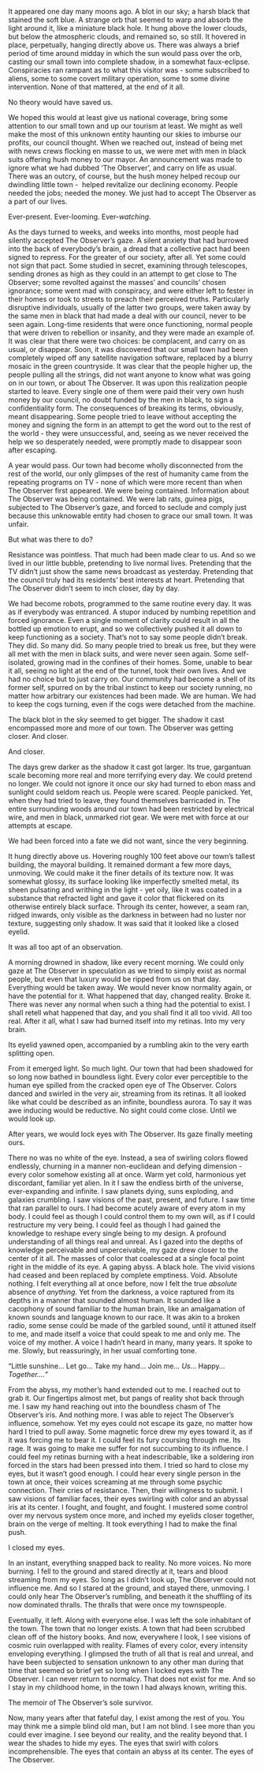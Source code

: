 It appeared one day many moons ago. A blot in our sky; a harsh black that stained the soft blue. A strange orb that seemed to warp and absorb the light around it, like a miniature black hole. It hung above the lower clouds, but below the atmospheric clouds, and remained so, so still. It hovered in place, perpetually, hanging directly above us. There was always a brief period of time around midday in which the sun would pass over the orb, casting our small town into complete shadow, in a somewhat faux-eclipse. Conspiracies ran rampant as to what this visitor was - some subscribed to aliens, some to some covert military operation, some to some divine intervention. None of that mattered, at the end of it all.

No theory would have saved us.

We hoped this would at least give us national coverage, bring some attention to our small town and up our tourism at least. We might as well make the most of this unknown entity haunting our skies to imburse our profits, our council thought. When we reached out, instead of being met with news crews flocking en masse to us, we were met with men in black suits offering hush money to our mayor. An announcement was made to ignore what we had dubbed ‘The Observer’, and carry on life as usual. There was an outcry, of course, but the hush money helped recoup our dwindling little town -  helped revitalize our declining economy. People needed the jobs; needed the money. We just had to accept The Observer as a part of our lives. 

Ever-present. Ever-looming. Ever-*watching*.

As the days turned to weeks, and weeks into months, most people had silently accepted The Observer’s gaze. A silent anxiety that had burrowed into the back of everybody’s brain, a dread that a collective pact had been signed to repress. For the greater of our society, after all. Yet some could not sign that pact. Some studied in secret, examining through telescopes, sending drones as high as they could in an attempt to get close to The Observer; some revolted against the masses’ and councils’ chosen ignorance; some went mad with conspiracy, and were either left to fester in their homes or took to streets to preach their perceived truths. Particularly disruptive individuals, usually of the latter two groups, were taken away by the same men in black that had made a deal with our council, never to be seen again. Long-time residents that were once functioning, normal people that were driven to rebellion or insanity, and they were made an example of. It was clear that there were two choices: be complacent, and carry on as usual, or disappear. Soon, it was discovered that our small town had been completely wiped off any satellite navigation software, replaced by a blurry mosaic in the green countryside. It was clear that the people higher up, the people pulling all the strings, did not want anyone to know what was going on in our town, or about The Observer. It was upon this realization people started to leave. Every single one of them were paid their very own hush money by our council, no doubt funded by the men in black, to sign a confidentiality form. The consequences of breaking its terms, obviously, meant disappearing. Some people tried to leave without accepting the money and signing the form in an attempt to get the word out to the rest of the world - they were unsuccessful, and, seeing as we never received the help we so desperately needed, were promptly made to disappear soon after escaping. 

A year would pass. Our town had become wholly disconnected from the rest of the world, our only glimpses of the rest of humanity came from the repeating programs on TV - none of which were more recent than when The Observer first appeared. We were being contained. Information about The Observer was being contained. We were lab rats, guinea pigs, subjected to The Observer’s gaze, and forced to seclude and comply just because this unknowable entity had chosen to grace our small town. It was unfair. 

But what was there to do?

Resistance was pointless. That much had been made clear to us. And so we lived in our little bubble, pretending to live normal lives. Pretending that the TV didn’t just show the same news broadcast as yesterday. Pretending that the council truly had its residents’ best interests at heart. Pretending that The Observer didn’t seem to inch closer, day by day.

We had become robots, programmed to the same routine every day. It was as if everybody was entranced. A stupor induced by numbing repetition and forced ignorance. Even a single moment of clarity could result in all the bottled up emotion to erupt, and so we collectively pushed it all down to keep functioning as a society. That’s not to say some people didn’t break. They did. So many did. So many people tried to break us free, but they were all met with the men in black suits, and were never seen again. Some self-isolated, growing mad in the confines of their homes. Some, unable to bear it all, seeing no light at the end of the tunnel, took their own lives. And we had no choice but to just carry on. Our community had become a shell of its former self, spurred on by the tribal instinct to keep our society running, no matter how arbitrary our existences had been made. We are human. We had to keep the cogs turning, even if the cogs were detached from the machine.

The black blot in the sky seemed to get bigger. The shadow it cast encompassed more and more of our town. The Observer was getting closer. And closer.

And closer. 

The days grew darker as the shadow it cast got larger. Its true, gargantuan scale becoming more real and more terrifying every day. We could pretend no longer. We could not ignore it once our sky had turned to ebon mass and sunlight could seldom reach us. People were scared. People panicked. Yet, when they had tried to leave, they found themselves barricaded in. The entire surrounding woods around our town had been restricted by electrical wire, and men in black, unmarked riot gear. We were met with force at our attempts at escape.

We had been forced into a fate we did not want, since the very beginning.

It hung directly above us. Hovering roughly 100 feet above our town’s tallest building, the mayoral building. It remained dormant a few more days, unmoving. We could make it the finer details of its texture now. It was somewhat glossy, its surface looking like imperfectly smelted metal, its sheen pulsating and writhing in the light - yet oily, like it was coated in a substance that refracted light and gave it color that flickered on its otherwise entirely black surface. Through its center, however, a seam ran, ridged inwards, only visible as the darkness in between had no luster nor texture, suggesting only shadow. It was said that it looked like a closed eyelid.

It was all too apt of an observation.

A morning drowned in shadow, like every recent morning. We could only gaze at The Observer in speculation as we tried to simply exist as normal people, but even that luxury would be ripped from us on that day. Everything would be taken away. We would never know normality again, or have the potential for it. What happened that day, changed reality. Broke it. There was never any normal when such a thing had the potential to exist. I shall retell what happened that day, and you shall find it all too vivid. All too real. After it all, what I saw had burned itself into my retinas. Into my very brain.

Its eyelid yawned open, accompanied by a rumbling akin to the very earth splitting open.

From it emerged light. So much light. Our town that had been shadowed for so long now bathed in boundless light. Every color ever perceptible to the human eye spilled from the cracked open eye of The Observer. Colors danced and swirled in the very air, streaming from its retinas. It all looked like what could be described as an infinite, boundless aurora. To say it was awe inducing would be reductive. No sight could come close. Until we would look up.

After years, we would lock eyes with The Observer. Its gaze finally meeting ours. 

There no was no white of the eye. Instead, a sea of swirling colors flowed endlessly, churning in a manner non-euclidean and defying dimension - every color somehow existing all at once. Warm yet cold, harmonious yet discordant, familiar yet alien. In it I saw the endless birth of the universe, ever-expanding and infinite. I saw planets dying, suns exploding, and galaxies crumbling. I saw visions of the past, present, and future. I saw time that ran parallel to ours. I had become acutely aware of every atom in my body. I could feel as though I could control them to my own will, as if I could restructure my very being. I could feel as though I had gained the knowledge to reshape every single being to my design. A profound understanding of all things real and unreal. As I gazed into the depths of knowledge perceivable and unperceivable, my gaze drew closer to the center of it all. The masses of color that coalesced at a single focal point right in the middle of its eye. A gaping abyss. A black hole. The vivid visions had ceased and been replaced by complete emptiness. Void. Absolute nothing. I felt everything all at once before, now I felt the true *absolute* absence of *anything*. Yet from the darkness, a voice raptured from its depths in a manner that sounded almost human. It sounded like a cacophony of sound familiar to the human brain, like an amalgamation of known sounds and language known to our race. It was akin to a broken radio, some sense could be made of the garbled sound, until it attuned itself to me, and made itself a voice that could speak to me and only me. The voice of my mother. A voice I hadn’t heard in many, many years. It spoke to me. Slowly, but reassuringly, in her usual comforting tone.

“Little sunshine… Let go… Take my hand… Join me… *Us*… Happy… *Together….”*

From the abyss, my mother’s hand extended out to me. I reached out to grab it. Our fingertips almost met, but pangs of reality shot back through me. I saw my hand reaching out into the boundless chasm of The Observer’s iris. And nothing more. I was able to reject The Observer’s influence, somehow. Yet my eyes could not escape its gaze, no matter how hard I tried to pull away. Some magnetic force drew my eyes toward it, as if it was forcing me to bear it. I could feel its fury coursing through me. Its rage. It was going to make me suffer for not succumbing to its influence. I could feel my retinas burning with a heat indescribable, like a soldering iron forced in the stars had been pressed into them. I tried so hard to close my eyes, but it wasn’t good enough. I could hear every single person in the town at once, their voices screaming at me through some psychic connection. Their cries of resistance. Then, their willingness to submit. I saw visions of familiar faces, their eyes swirling with color and an abyssal iris at its center. I fought, and fought, and fought. I mustered some control over my nervous system once more, and inched my eyelids closer together, brain on the verge of melting. It took everything I had to make the final push.

I closed my eyes.

In an instant, everything snapped back to reality. No more voices. No more burning. I fell to the ground and stared directly at it, tears and blood streaming from my eyes. So long as I didn’t look up, The Observer could not influence me. And so I stared at the ground, and stayed there, unmoving. I could only hear The Observer’s rumbling, and beneath it the shuffling of its now dominated thralls. The thralls that were once my townspeople.

Eventually, it left. Along with everyone else. I was left the sole inhabitant of the town. The town that no longer exists. A town that had been scrubbed clean off of the history books. And now, everywhere I look, I see visions of cosmic ruin overlapped with reality. Flames of every color, every intensity enveloping everything. I glimpsed the truth of all that is real and unreal, and have been subjected to sensation unknown to any other man during that time that seemed so brief yet so long when I locked eyes with The Observer. I can never return to normalcy. That does not exist for me. And so I stay in my childhood home, in the town I had always known, writing this.

The memoir of The Observer’s sole survivor.

Now, many years after that fateful day, I exist among the rest of you. You may think me a simple blind old man, but I am not blind. I see more than you could ever imagine. I see beyond our reality, and the reality beyond that. I wear the shades to hide my eyes. The eyes that swirl with colors incomprehensible. The eyes that contain an abyss at its center. The eyes of The Observer.

